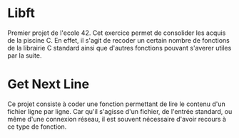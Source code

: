 # Libft

Premier projet de l'ecole 42. Cet exercice permet de consolider les acquis de la piscine C. En effet, il s'agit de recoder un certain nombre de fonctions de la librairie C standard ainsi que d'autres fonctions pouvant s'averer utiles par la suite.

# Get Next Line

Ce projet consiste à coder une fonction permettant de lire le contenu d'un fichier ligne par ligne. Car qu'il s'agisse d'un fichier, de l'entrée standard, ou même d'une connexion réseau, il est souvent nécessaire d'avoir recours à ce type de fonction.
